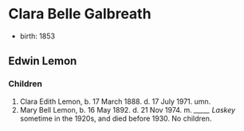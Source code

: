 # Clara Belle Galbreath

- birth: 1853

## Edwin Lemon

### Children

1. Clara Edith Lemon, b. 17 March 1888. d. 17 July 1971. umn.
2. Mary Bell Lemon, b. 16 May 1892. d. 21 Nov 1974. m. *_____ Laskey* sometime in the 1920s, and died before 1930.  No children.
